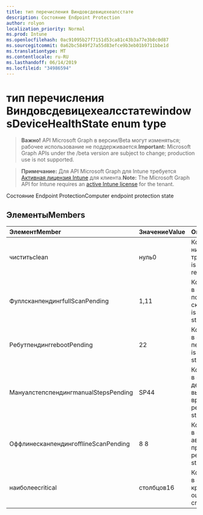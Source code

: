 ```yaml
---
title: тип перечисления Виндовсдевицехеалсстате
description: Состояние Endpoint Protection
author: rolyon
localization_priority: Normal
ms.prod: Intune
ms.openlocfilehash: 0ac91095b27f7151d53ca81c43b3a77e3b8c0d87
ms.sourcegitcommit: 0a62bc5849f27a55d83efce9b3eb01b9711bbe1d
ms.translationtype: MT
ms.contentlocale: ru-RU
ms.lasthandoff: 06/14/2019
ms.locfileid: "34986594"
---
```

# <a name="windowsdevicehealthstate-enum-type"></a><span data-ttu-id="24f6d-103">тип перечисления Виндовсдевицехеалсстате</span><span class="sxs-lookup"><span data-stu-id="24f6d-103">windowsDeviceHealthState enum type</span></span>

> <span data-ttu-id="24f6d-104">**Важно!** API Microsoft Graph в версии/Beta могут изменяться; рабочее использование не поддерживается.</span><span class="sxs-lookup"><span data-stu-id="24f6d-104">**Important:** Microsoft Graph APIs under the /beta version are subject to change; production use is not supported.</span></span>

> <span data-ttu-id="24f6d-105">**Примечание:** Для API Microsoft Graph для Intune требуется [Активная лицензия Intune](https://go.microsoft.com/fwlink/?linkid=839381) для клиента.</span><span class="sxs-lookup"><span data-stu-id="24f6d-105">**Note:** The Microsoft Graph API for Intune requires an [active Intune license](https://go.microsoft.com/fwlink/?linkid=839381) for the tenant.</span></span>

<span data-ttu-id="24f6d-106">Состояние Endpoint Protection</span><span class="sxs-lookup"><span data-stu-id="24f6d-106">Computer endpoint protection state</span></span>

## <a name="members"></a><span data-ttu-id="24f6d-107">Элементы</span><span class="sxs-lookup"><span data-stu-id="24f6d-107">Members</span></span>
|<span data-ttu-id="24f6d-108">Элемент</span><span class="sxs-lookup"><span data-stu-id="24f6d-108">Member</span></span>|<span data-ttu-id="24f6d-109">Значение</span><span class="sxs-lookup"><span data-stu-id="24f6d-109">Value</span></span>|<span data-ttu-id="24f6d-110">Описание</span><span class="sxs-lookup"><span data-stu-id="24f6d-110">Description</span></span>|
|:---|:---|:---|
|<span data-ttu-id="24f6d-111">чистить</span><span class="sxs-lookup"><span data-stu-id="24f6d-111">clean</span></span>|<span data-ttu-id="24f6d-112">нуль</span><span class="sxs-lookup"><span data-stu-id="24f6d-112">0</span></span>|<span data-ttu-id="24f6d-113">Компьютер чист и никаких действий не требовалось</span><span class="sxs-lookup"><span data-stu-id="24f6d-113">Computer is clean and no action is required</span></span>|
|<span data-ttu-id="24f6d-114">Фуллсканпендинг</span><span class="sxs-lookup"><span data-stu-id="24f6d-114">fullScanPending</span></span>|<span data-ttu-id="24f6d-115">1,1</span><span class="sxs-lookup"><span data-stu-id="24f6d-115">1</span></span>|<span data-ttu-id="24f6d-116">Компьютер находится в состоянии ожидания полного сканирования</span><span class="sxs-lookup"><span data-stu-id="24f6d-116">Computer is in pending full scan state</span></span>|
|<span data-ttu-id="24f6d-117">Ребутпендинг</span><span class="sxs-lookup"><span data-stu-id="24f6d-117">rebootPending</span></span>|<span data-ttu-id="24f6d-118">2</span><span class="sxs-lookup"><span data-stu-id="24f6d-118">2</span></span>|<span data-ttu-id="24f6d-119">Компьютер находится в состоянии ожидания перезагрузки</span><span class="sxs-lookup"><span data-stu-id="24f6d-119">Computer is in pending reboot state</span></span>|
|<span data-ttu-id="24f6d-120">Мануалстепспендинг</span><span class="sxs-lookup"><span data-stu-id="24f6d-120">manualStepsPending</span></span>|<span data-ttu-id="24f6d-121">SP4</span><span class="sxs-lookup"><span data-stu-id="24f6d-121">4</span></span>|<span data-ttu-id="24f6d-122">Компьютер находится в состоянии ожидания действий, выполняемых вручную</span><span class="sxs-lookup"><span data-stu-id="24f6d-122">Computer is in pending manual steps state</span></span>|
|<span data-ttu-id="24f6d-123">Оффлинесканпендинг</span><span class="sxs-lookup"><span data-stu-id="24f6d-123">offlineScanPending</span></span>|<span data-ttu-id="24f6d-124">8 </span><span class="sxs-lookup"><span data-stu-id="24f6d-124">8</span></span>|<span data-ttu-id="24f6d-125">Компьютер находится в состоянии ожидания автономной проверки</span><span class="sxs-lookup"><span data-stu-id="24f6d-125">Computer is in pending offline scan state</span></span>|
|<span data-ttu-id="24f6d-126">наиболее</span><span class="sxs-lookup"><span data-stu-id="24f6d-126">critical</span></span>|<span data-ttu-id="24f6d-127">столбцов</span><span class="sxs-lookup"><span data-stu-id="24f6d-127">16</span></span>|<span data-ttu-id="24f6d-128">Компьютер находится в состоянии критической ошибки</span><span class="sxs-lookup"><span data-stu-id="24f6d-128">Computer is in critical failure state</span></span>|





